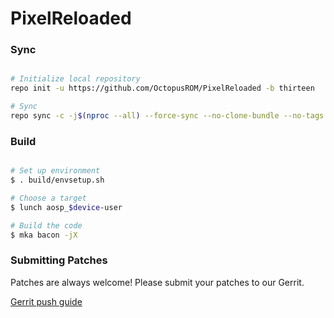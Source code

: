 # PixelReloaded #

### Sync ###

```bash

# Initialize local repository
repo init -u https://github.com/OctopusROM/PixelReloaded -b thirteen

# Sync
repo sync -c -j$(nproc --all) --force-sync --no-clone-bundle --no-tags
```

### Build ###

```bash

# Set up environment
$ . build/envsetup.sh

# Choose a target
$ lunch aosp_$device-user

# Build the code
$ mka bacon -jX
```

### Submitting Patches ###

Patches are always welcome! Please submit your patches to our Gerrit.

[Gerrit push guide](https://wiki.pixelexperience.org/help/submit-patch/)